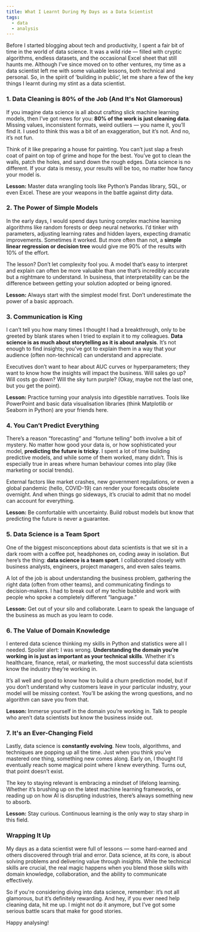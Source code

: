 ```yaml
---
title: What I Learnt During My Days as a Data Scientist
tags:
  - data
  - analysis
---
```

Before I started blogging about tech and productivity, I spent a fair bit of time in the world of data science. It was a wild ride — filled with cryptic algorithms, endless datasets, and the occasional Excel sheet that still haunts me. Although I’ve since moved on to other ventures, my time as a data scientist left me with some valuable lessons, both technical and personal. So, in the spirit of ‘building in public’, let me share a few of the key things I learnt during my stint as a data scientist.

### 1. **Data Cleaning is 80% of the Job (And It's Not Glamorous)**
   
If you imagine data science is all about crafting slick machine learning models, then I’ve got news for you: **80% of the work is just cleaning data**. Missing values, inconsistent formats, weird outliers — you name it, you’ll find it. I used to think this was a bit of an exaggeration, but it’s not. And no, it’s not fun.

Think of it like preparing a house for painting. You can’t just slap a fresh coat of paint on top of grime and hope for the best. You’ve got to clean the walls, patch the holes, and sand down the rough edges. Data science is no different. If your data is messy, your results will be too, no matter how fancy your model is.

**Lesson:** Master data wrangling tools like Python’s Pandas library, SQL, or even Excel. These are your weapons in the battle against dirty data.

### 2. **The Power of Simple Models**

In the early days, I would spend days tuning complex machine learning algorithms like random forests or deep neural networks. I’d tinker with parameters, adjusting learning rates and hidden layers, expecting dramatic improvements. Sometimes it worked. But more often than not, a **simple linear regression or decision tree** would give me 90% of the results with 10% of the effort.

The lesson? Don’t let complexity fool you. A model that’s easy to interpret and explain can often be more valuable than one that’s incredibly accurate but a nightmare to understand. In business, that interpretability can be the difference between getting your solution adopted or being ignored.

**Lesson:** Always start with the simplest model first. Don’t underestimate the power of a basic approach.

### 3. **Communication is King**

I can’t tell you how many times I thought I had a breakthrough, only to be greeted by blank stares when I tried to explain it to my colleagues. **Data science is as much about storytelling as it is about analysis**. It’s not enough to find insights; you’ve got to explain them in a way that your audience (often non-technical) can understand and appreciate.

Executives don’t want to hear about AUC curves or hyperparameters; they want to know how the insights will impact the business. Will sales go up? Will costs go down? Will the sky turn purple? (Okay, maybe not the last one, but you get the point).

**Lesson:** Practice turning your analysis into digestible narratives. Tools like PowerPoint and basic data visualisation libraries (think Matplotlib or Seaborn in Python) are your friends here.

### 4. **You Can’t Predict Everything**

There’s a reason “forecasting” and “fortune telling” both involve a bit of mystery. No matter how good your data is, or how sophisticated your model, **predicting the future is tricky**. I spent a lot of time building predictive models, and while some of them worked, many didn’t. This is especially true in areas where human behaviour comes into play (like marketing or social trends).

External factors like market crashes, new government regulations, or even a global pandemic (hello, COVID-19) can render your forecasts obsolete overnight. And when things go sideways, it’s crucial to admit that no model can account for everything.

**Lesson:** Be comfortable with uncertainty. Build robust models but know that predicting the future is never a guarantee.

### 5. **Data Science is a Team Sport**

One of the biggest misconceptions about data scientists is that we sit in a dark room with a coffee pot, headphones on, coding away in isolation. But here’s the thing: **data science is a team sport**. I collaborated closely with business analysts, engineers, project managers, and even sales teams.

A lot of the job is about understanding the business problem, gathering the right data (often from other teams), and communicating findings to decision-makers. I had to break out of my techie bubble and work with people who spoke a completely different “language.”

**Lesson:** Get out of your silo and collaborate. Learn to speak the language of the business as much as you learn to code.

### 6. **The Value of Domain Knowledge**

I entered data science thinking my skills in Python and statistics were all I needed. Spoiler alert: I was wrong. **Understanding the domain you’re working in is just as important as your technical skills**. Whether it's healthcare, finance, retail, or marketing, the most successful data scientists know the industry they’re working in.

It’s all well and good to know how to build a churn prediction model, but if you don’t understand why customers leave in your particular industry, your model will be missing context. You’ll be asking the wrong questions, and no algorithm can save you from that.

**Lesson:** Immerse yourself in the domain you’re working in. Talk to people who aren’t data scientists but know the business inside out.

### 7. **It's an Ever-Changing Field**

Lastly, data science is **constantly evolving**. New tools, algorithms, and techniques are popping up all the time. Just when you think you’ve mastered one thing, something new comes along. Early on, I thought I’d eventually reach some magical point where I knew everything. Turns out, that point doesn’t exist.

The key to staying relevant is embracing a mindset of lifelong learning. Whether it’s brushing up on the latest machine learning frameworks, or reading up on how AI is disrupting industries, there’s always something new to absorb.

**Lesson:** Stay curious. Continuous learning is the only way to stay sharp in this field.

### Wrapping It Up

My days as a data scientist were full of lessons — some hard-earned and others discovered through trial and error. Data science, at its core, is about solving problems and delivering value through insights. While the technical skills are crucial, the real magic happens when you blend those skills with domain knowledge, collaboration, and the ability to communicate effectively.

So if you're considering diving into data science, remember: it’s not all glamorous, but it’s definitely rewarding. And hey, if you ever need help cleaning data, hit me up. I might not do it anymore, but I’ve got some serious battle scars that make for good stories.

Happy analysing!